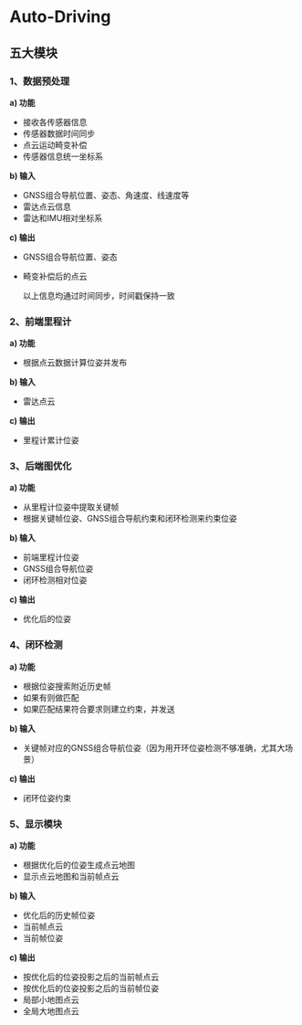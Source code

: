 # Auto-Driving

## 五大模块

### **1、数据预处理**
**a) 功能**
- 接收各传感器信息
- 传感器数据时间同步
- 点云运动畸变补偿
- 传感器信息统一坐标系

**b) 输入**
- GNSS组合导航位置、姿态、角速度、线速度等
- 雷达点云信息
- 雷达和IMU相对坐标系

**c) 输出**
- GNSS组合导航位置、姿态
- 畸变补偿后的点云

  以上信息均通过时间同步，时间戳保持一致

### **2、前端里程计**
**a) 功能**
- 根据点云数据计算位姿并发布

**b) 输入**
- 雷达点云

**c) 输出**
- 里程计累计位姿

### **3、后端图优化**
**a) 功能**
- 从里程计位姿中提取关键帧
- 根据关键帧位姿、GNSS组合导航约束和闭环检测来约束位姿

**b) 输入**
- 前端里程计位姿
- GNSS组合导航位姿
- 闭环检测相对位姿

**c) 输出**
- 优化后的位姿

### **4、闭环检测**
**a) 功能**
- 根据位姿搜索附近历史帧
- 如果有则做匹配
- 如果匹配结果符合要求则建立约束，并发送

**b) 输入**
- 关键帧对应的GNSS组合导航位姿（因为用开环位姿检测不够准确，尤其大场景）

**c) 输出**
- 闭环位姿约束

### **5、显示模块**
**a) 功能**
- 根据优化后的位姿生成点云地图
- 显示点云地图和当前帧点云

**b) 输入**
- 优化后的历史帧位姿
- 当前帧点云
- 当前帧位姿

**c) 输出**
- 按优化后的位姿投影之后的当前帧点云
- 按优化后的位姿投影之后的当前帧位姿
- 局部小地图点云
- 全局大地图点云